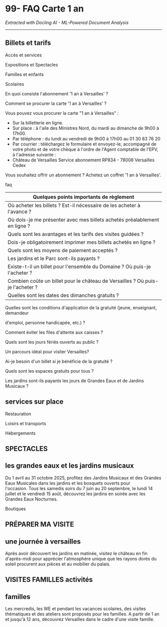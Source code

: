 # 99- FAQ Carte 1 an

*Extracted with Docling AI - ML-Powered Document Analysis*

---

## Billets et tarifs

Accès et services

Expositions et Spectacles

Familles et enfants

Scolaires

En quoi consiste l'abonnement '1 an à Versailles' ?

Comment se procurer la carte '1 an à Versailles' ?

Vous pouvez vous procurer la carte "1 an à Versailles" :

- Sur la billetterie en ligne.
- Sur place : à l'aile des Ministres Nord, du mardi au dimanche de 9h00 à 17h00.
- Par téléphone : du lundi au vendredi de 9h00 à 17h00 au 01 30 83 76 20
- Par courrier : téléchargez le formulaire et envoyez-le, accompagné de votre photo et de votre chèque à l'ordre de l'Agent comptable de l'EPV, à l'adresse suivante :
- Château de Versailles Service abonnement RP834 - 78008 Versailles Cedex

Vous souhaitez offrir un abonnement ? Achetez un coffret '1 an à Versailles'.

faq

<!-- image -->

<!-- image -->

| Quelques points importants de règlement                                        |
|--------------------------------------------------------------------------------|
| Où acheter les billets ? Est-il nécessaire de les acheter à l'avance ?         |
| Où dois-je me présenter avec mes billets achetés préalablement en ligne ?      |
| Quels sont les avantages et les tarifs des visites guidées ?                   |
| Dois-je obligatoirement imprimer mes billets achetés en ligne ?                |
| Quels sont les moyens de paiement acceptés ?                                   |
| Les jardins et le Parc sont-ils payants ?                                      |
| Existe-t-il un billet pour l'ensemble du Domaine ? Où puis-je l'acheter ?      |
| Combien coûte un billet pour le château de Versailles ? Où puis-je l'acheter ? |
| Quelles sont les dates des dimanches gratuits ?                                |

Quelles sont les conditions d'application de la gratuité (jeune, enseignant, demandeur

d'emploi, personne handicapée, etc.) ?

Comment éviter les files d'attente aux caisses ?

Quels sont les jours fériés ouverts au public ?

Un parcours idéal pour visiter Versailles?

Ai-je besoin d'un billet si je bénéficie de la gratuité ?

Quels sont les espaces gratuits pour tous ?

Les jardins sont-ils payants les jours de Grandes Eaux et de Jardins Musicaux ?

## services sur place

Restauration

<!-- image -->

Loisirs et transports

<!-- image -->

<!-- image -->

Hébergements

<!-- image -->

## SPECTACLES

## les grandes eaux et les jardins musicaux

Du 1 avril au 31 octobre 2025, profitez des Jardins Musicaux et des Grandes Eaux Musicales dans les jardins et les bosquets ouverts pour l'occasion. Tous les samedis soirs du 7 juin au 20 septembre, le lundi 14 juillet et le vendredi 15 août, découvrez les jardins en soirée avec les Grandes Eaux Nocturnes.

<!-- image -->

Boutiques

<!-- image -->

## PRÉPARER MA VISITE

## une journée à versailles

Après avoir découvert les jardins en matinée, visitez le château en fin d'après-midi pour apprécier l'atmosphère unique que les rayons dorés du soleil procurent aux pièces et au mobilier du palais.

<!-- image -->

## VISITES FAMILLES activités

## familles

Les mercredis, les WE et pendant les vacances scolaires, des visites thématiques et des ateliers sont proposés pour les familles. A partir de 1 an et jusqu'à 12 ans, découvrez Versailles dans le cadre d'une visite famille.